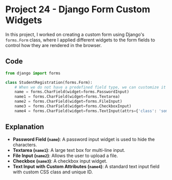 # Project 24 - Django Form Custom Widgets

In this project, I worked on creating a custom form using Django's `forms.Form` class, where I applied different widgets to the form fields to control how they are rendered in the browser.

## Code

```python
from django import forms

class StudentRegistration(forms.Form):
    # When we do not have a predefined field type, we can customize it using widgets
    name = forms.CharField(widget=forms.PasswordInput)
    name1 = forms.CharField(widget=forms.Textarea)
    name2 = forms.CharField(widget=forms.FileInput)
    name3 = forms.CharField(widget=forms.CheckboxInput)
    name4 = forms.CharField(widget=forms.TextInput(attrs={'class': 'somecss1', 'id': 'uniqueid'}))
```
## Explanation

- **Password Field (`name`)**: A password input widget is used to hide the characters.
- **Textarea (`name1`)**: A large text box for multi-line input.
- **File Input (`name2`)**: Allows the user to upload a file.
- **Checkbox (`name3`)**: A checkbox input widget.
- **Text Input with Custom Attributes (`name4`)**: A standard text input field with custom CSS class and unique ID.
